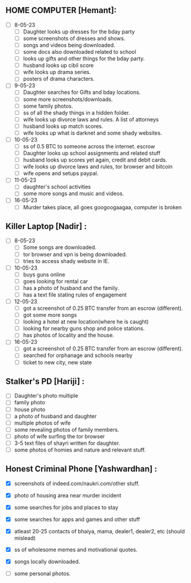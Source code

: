 ## HOME COMPUTER [Hemant]:
- [ ] 8-05-23
	- [ ] Daughter looks up dresses for the bday party
	- [ ] some screenshots of dresses and shows.
	- [ ] songs and videos being downloaded.
	- [ ] some docs also downloaded related to school
	- [ ] looks up gifts and other things for the bday party.
	- [ ] husband looks up cibil score
	- [ ] wife looks up drama series.
	- [ ] posters of drama characters.
	
- [ ] 9-05-23
	- [ ] Daughter searches for Gifts and bday locations.
	- [ ] some more screenshots/downloads.
	- [ ] some family photos.
	- [ ] ss of all the shady things in a hidden folder.
	- [ ] wife looks up divorce laws and rules. A list of attorneys
	- [ ] husband looks up match scores.
	- [ ] wife looks up what is darknet and some shady websites.

- [ ] 10-05-23
	- [ ] ss of 0.5 BTC to someone across the internet. escrow
	- [ ] Daughter looks up school assignments and related stuff
	- [ ] husband looks up scores yet again, credit and debit cards.
	- [ ] wife looks up divorce laws and rules, tor browser and bitcoin
	- [ ] wife opens and setups paypal.

- [ ] 11-05-23
	- [ ] daughter's school activities
	- [ ] some more songs and music and videos.

- [ ] 16-05-23
	- [ ] Murder takes place, all goes googoogaagaa, computer is broken
	
## Killer Laptop [Nadir] :
- [ ] 8-05-23
	- [ ] Some songs are downloaded. 
	- [ ] tor browser and vpn is being downloaded.
	- [ ] tries to access shady website in IE.
	
- [ ] 10-05-23
	- [ ] buys guns online
	- [ ] goes looking for rental car
	- [ ] has a photo of husband and the family.
	- [ ] has a text file stating rules of engagement
	
- [ ] 12-05-23
	- [ ] got a screenshot of 0.25 BTC transfer from an escrow (different).
	- [ ] got some more songs
	- [ ] looking a hotel at new location(where he is caught)
	- [ ] looking  for nearby guns shop and police stations.
	- [ ] has photos of locality and the house.

- [ ] 16-05-23
	- [ ] got a screenshot of 0.25 BTC transfer from an escrow (different).
	- [ ] searched for orphanage and schools nearby
	- [ ] ticket to new city, new state

## Stalker's PD [Hariji] :

- [ ] Daughter's photo multiple
- [ ] family photo
- [ ] house photo
- [ ] a photo of husband and daughter
- [ ] multiple photos of wife
- [ ] some revealing photos of family members.
- [ ] photo of wife surfing the tor browser
- [ ] 3-5 text files of shayri written for daughter.
- [ ] some photos of homies and nature and relevant stuff.

## Honest Criminal Phone [Yashwardhan] :

- [x] screenshots of indeed.com/naukri.com/other stuff.
- [x] photo of housing area near murder incident
- [x] some searches for jobs and places to stay
- [x] some searches for apps and games and other stuff
- [x] atleast 20-25 contacts of bhaiya, mama, dealer1, dealer2, etc (should mislead)
- [x] ss of wholesome memes and motivational quotes.
- [x] songs locally downloaded.
- [ ] some personal photos.


